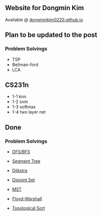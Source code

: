 ## Website for Dongmin Kim

Available @ [dongminkim0220.github.io](https://dongminkim0220.github.io/)



## Plan to be updated to the post

### Problem Solvings

- TSP
- Bellman-ford
- LCA



## CS231n

- 1-1 knn
- 1-2 svm
- 1-3 softmax
- 1-4 two layer net



## Done

### Problem Solvings

- [DFS/BFS](https://dongminkim0220.github.io/posts/bfs_dfs/)

- [Segment Tree](https://dongminkim0220.github.io/posts/segment_tree/)

- [Dijkstra](https://dongminkim0220.github.io/posts/dijkstra/)

- [Disjoint Set](https://dongminkim0220.github.io/posts/disjoint_set/)

- [MST](https://dongminkim0220.github.io/posts/MST/)

- [Floyd-Warshall](https://dongminkim0220.github.io/posts/floyd_warshall/)

- [Topological Sort](https://dongminkim0220.github.io/posts/topological_sort/)

  